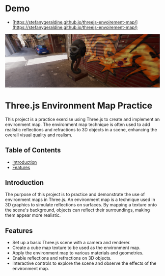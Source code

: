 # Demo



- [https://stefanygeraldine.github.io/threejs-envoirement-map/](https://stefanygeraldine.github.io/threejs-envoirement-map/)

![Project Screenshot](public/img_1.png)

# Three.js Environment Map Practice

This project is a practice exercise using Three.js to create and implement an environment map. The environment map technique is often used to add realistic reflections and refractions to 3D objects in a scene, enhancing the overall visual quality and realism.

## Table of Contents

- [Introduction](#introduction)
- [Features](#features)

## Introduction

The purpose of this project is to practice and demonstrate the use of environment maps in Three.js. An environment map is a technique used in 3D graphics to simulate reflections on surfaces. By mapping a texture onto the scene's background, objects can reflect their surroundings, making them appear more realistic.

## Features

- Set up a basic Three.js scene with a camera and renderer.
- Create a cube map texture to be used as the environment map.
- Apply the environment map to various materials and geometries.
- Enable reflections and refractions on 3D objects.
- Interactive controls to explore the scene and observe the effects of the environment map.
